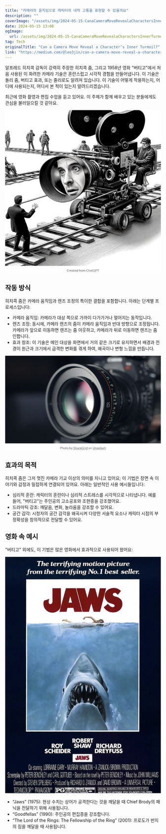 ```yaml
---
title: "카메라의 움직임으로 캐릭터의 내적 고통을 표현할 수 있을까요"
description: ""
coverImage: "/assets/img/2024-05-15-CanaCameraMoveRevealaCharactersInnerTurmoil_0.png"
date: 2024-05-15 13:08
ogImage: 
  url: /assets/img/2024-05-15-CanaCameraMoveRevealaCharactersInnerTurmoil_0.png
tag: Tech
originalTitle: "Can a Camera Move Reveal a Character’s Inner Turmoil?"
link: "https://medium.com/@leo3jin/can-a-camera-move-reveal-a-characters-inner-turmoil-3d9fd56fe72b"
---
```



알프레드 히치콕 감독이 강력히 주장한 히치콕 줌, 그리고 1958년 영화 "버티고"에서 처음 사용된 이 화려한 카메라 기술은 혼란스럽고 시각적 경험을 만들어냅니다. 이 기술은 돌리 줌, 버티고 효과, 또는 줄리로도 알려져 있습니다. 이 기술이 어떻게 작용하는지, 어디에 사용되는지, 어디서 본 적이 있는지 알려드리겠습니다.

최근에 영화 촬영과 편집 수업을 듣고 있어요. 이 주제가 함께 배우고 있는 분들에게도 관심을 불러일으킬 것 같아요.

![이미지](/assets/img/2024-05-15-CanaCameraMoveRevealaCharactersInnerTurmoil_0.png)

## 작동 방식



히치콕 줌은 카메라 움직임과 렌즈 조정의 특이한 결합을 포함합니다. 아래는 단계별 프로세스입니다:

- 카메라 움직임: 카메라가 대상 쪽으로 가까이 다가가거나 멀어지는 동작입니다.
- 렌즈 조정: 동시에, 카메라 렌즈의 줌이 카메라 움직임과 반대 방향으로 조정됩니다. 카메라가 앞으로 이동하면 렌즈는 줌 아웃하고, 카메라가 뒤로 이동하면 렌즈는 줌 인합니다.
- 효과 창조: 이 기술은 메인 대상을 화면에서 거의 같은 크기로 유지하면서 배경과 전경이 원근과 크기에서 급격한 변화를 겪게 하여, 왜곡이나 변형 느낌을 만듭니다.

<img src="/assets/img/2024-05-15-CanaCameraMoveRevealaCharactersInnerTurmoil_1.png" />

## 효과의 목적



히치콕 줌은 그저 멋진 카메라 기교 이상의 의미를 지니고 있어요; 이 기법은 장면 속 이야기와 감정과 밀접하게 연결되어 있어요. 아래는 일반적인 사용 예시들입니다:

- 심리적 혼란: 캐릭터의 혼란이나 심리적 스트레스를 시각적으로 나타냅니다. 예를 들어, "버티고"는 주인공의 고소공포와 조현증을 강조했어요.
- 드라마틱 강조: 깨달음, 변화, 놀라움을 강조할 수 있어요.
- 공간 감각: 시청자의 공간 감각을 왜곡시켜 다양한 서술적 요소나 캐릭터 시점의 부정확성을 창의적으로 전달할 수 있어요.

## 영화 속 예시

"버티고" 외에도, 이 기법은 많은 영화에서 효과적으로 사용되어 왔어요:



<img src="/assets/img/2024-05-15-CanaCameraMoveRevealaCharactersInnerTurmoil_2.png" />

- “Jaws” (1975): 현상 수치는 상어가 공격한다는 것을 깨달을 때 Chief Brody의 패닉을 전달하기 위해 사용됩니다.
- “Goodfellas” (1990): 주인공의 편집증을 강조합니다.
- “The Lord of the Rings: The Fellowship of the Ring” (2001): 프로도가 반지의 짐을 깨달을 때 사용됩니다.